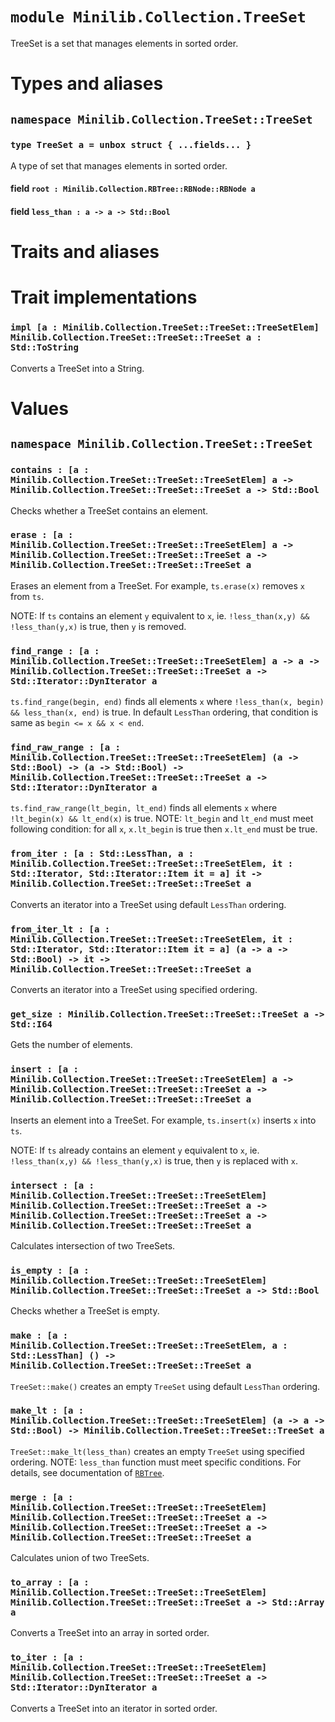 # `module Minilib.Collection.TreeSet`

TreeSet is a set that manages elements in sorted order.

# Types and aliases

## `namespace Minilib.Collection.TreeSet::TreeSet`

### `type TreeSet a = unbox struct { ...fields... }`

A type of set that manages elements in sorted order.

#### field `root : Minilib.Collection.RBTree::RBNode::RBNode a`

#### field `less_than : a -> a -> Std::Bool`

# Traits and aliases

# Trait implementations

### `impl [a : Minilib.Collection.TreeSet::TreeSet::TreeSetElem] Minilib.Collection.TreeSet::TreeSet::TreeSet a : Std::ToString`

Converts a TreeSet into a String.

# Values

## `namespace Minilib.Collection.TreeSet::TreeSet`

### `contains : [a : Minilib.Collection.TreeSet::TreeSet::TreeSetElem] a -> Minilib.Collection.TreeSet::TreeSet::TreeSet a -> Std::Bool`

Checks whether a TreeSet contains an element.

### `erase : [a : Minilib.Collection.TreeSet::TreeSet::TreeSetElem] a -> Minilib.Collection.TreeSet::TreeSet::TreeSet a -> Minilib.Collection.TreeSet::TreeSet::TreeSet a`

Erases an element from a TreeSet.
For example, `ts.erase(x)` removes `x` from `ts`.

NOTE: If `ts` contains an element `y` equivalent to `x`,
ie. `!less_than(x,y) && !less_than(y,x)` is true,
then `y` is removed.

### `find_range : [a : Minilib.Collection.TreeSet::TreeSet::TreeSetElem] a -> a -> Minilib.Collection.TreeSet::TreeSet::TreeSet a -> Std::Iterator::DynIterator a`

`ts.find_range(begin, end)` finds all elements `x`
where `!less_than(x, begin) && less_than(x, end)` is true.
In default `LessThan` ordering, that condition is same as `begin <= x && x < end`.

### `find_raw_range : [a : Minilib.Collection.TreeSet::TreeSet::TreeSetElem] (a -> Std::Bool) -> (a -> Std::Bool) -> Minilib.Collection.TreeSet::TreeSet::TreeSet a -> Std::Iterator::DynIterator a`

`ts.find_raw_range(lt_begin, lt_end)` finds all elements `x`
where `!lt_begin(x) && lt_end(x)` is true.
NOTE: `lt_begin` and `lt_end` must meet following condition:
for all `x`, `x.lt_begin` is true then `x.lt_end` must be true.

### `from_iter : [a : Std::LessThan, a : Minilib.Collection.TreeSet::TreeSet::TreeSetElem, it : Std::Iterator, Std::Iterator::Item it = a] it -> Minilib.Collection.TreeSet::TreeSet::TreeSet a`

Converts an iterator into a TreeSet using default `LessThan` ordering.

### `from_iter_lt : [a : Minilib.Collection.TreeSet::TreeSet::TreeSetElem, it : Std::Iterator, Std::Iterator::Item it = a] (a -> a -> Std::Bool) -> it -> Minilib.Collection.TreeSet::TreeSet::TreeSet a`

Converts an iterator into a TreeSet using specified ordering.

### `get_size : Minilib.Collection.TreeSet::TreeSet::TreeSet a -> Std::I64`

Gets the number of elements.

### `insert : [a : Minilib.Collection.TreeSet::TreeSet::TreeSetElem] a -> Minilib.Collection.TreeSet::TreeSet::TreeSet a -> Minilib.Collection.TreeSet::TreeSet::TreeSet a`

Inserts an element into a TreeSet.
For example, `ts.insert(x)` inserts `x` into `ts`.

NOTE: If `ts` already contains an element `y` equivalent to `x`,
ie. `!less_than(x,y) && !less_than(y,x)` is true,
then `y` is replaced with `x`.

### `intersect : [a : Minilib.Collection.TreeSet::TreeSet::TreeSetElem] Minilib.Collection.TreeSet::TreeSet::TreeSet a -> Minilib.Collection.TreeSet::TreeSet::TreeSet a -> Minilib.Collection.TreeSet::TreeSet::TreeSet a`

Calculates intersection of two TreeSets.

### `is_empty : [a : Minilib.Collection.TreeSet::TreeSet::TreeSetElem] Minilib.Collection.TreeSet::TreeSet::TreeSet a -> Std::Bool`

Checks whether a TreeSet is empty.

### `make : [a : Minilib.Collection.TreeSet::TreeSet::TreeSetElem, a : Std::LessThan] () -> Minilib.Collection.TreeSet::TreeSet::TreeSet a`

`TreeSet::make()` creates an empty `TreeSet` using default `LessThan` ordering.

### `make_lt : [a : Minilib.Collection.TreeSet::TreeSet::TreeSetElem] (a -> a -> Std::Bool) -> Minilib.Collection.TreeSet::TreeSet::TreeSet a`

`TreeSet::make_lt(less_than)` creates an empty `TreeSet` using specified ordering.
NOTE: `less_than` function must meet specific conditions. For details, see documentation of
[`RBTree`](./rbtree.md).

### `merge : [a : Minilib.Collection.TreeSet::TreeSet::TreeSetElem] Minilib.Collection.TreeSet::TreeSet::TreeSet a -> Minilib.Collection.TreeSet::TreeSet::TreeSet a -> Minilib.Collection.TreeSet::TreeSet::TreeSet a`

Calculates union of two TreeSets.

### `to_array : [a : Minilib.Collection.TreeSet::TreeSet::TreeSetElem] Minilib.Collection.TreeSet::TreeSet::TreeSet a -> Std::Array a`

Converts a TreeSet into an array in sorted order.

### `to_iter : [a : Minilib.Collection.TreeSet::TreeSet::TreeSetElem] Minilib.Collection.TreeSet::TreeSet::TreeSet a -> Std::Iterator::DynIterator a`

Converts a TreeSet into an iterator in sorted order.